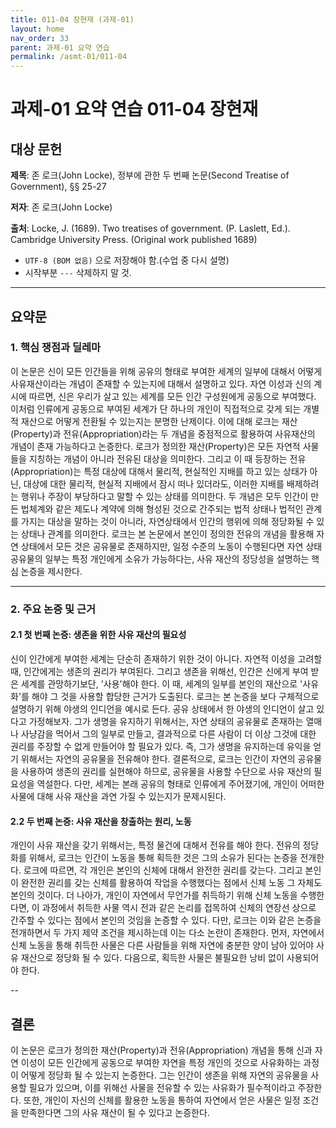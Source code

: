 ```yaml
---
title: 011-04 장현재 (과제-01)
layout: home
nav_order: 33
parent: 과제-01 요약 연습
permalink: /asmt-01/011-04
---
```


# 과제-01 요약 연습 011-04 장현재

## 대상 문헌

**제목**: 존 로크(John Locke), 정부에 관한 두 번째 논문(Second Treatise of Government), §§ 25-27

**저자**: 존 로크(John Locke)

**출처**: Locke, J. (1689). Two treatises of government. (P. Laslett, Ed.). Cambridge University Press. (Original work published 1689)

- `UTF-8 (BOM 없음)` 으로 저장해야 함.(수업 중 다시 설명)
- 시작부분 `---` 삭제하지 말 것.

---

## 요약문

### 1. 핵심 쟁점과 딜레마

이 논문은 신이 모든 인간들을 위해 공유의 형태로 부여한 세계의 일부에 대해서 어떻게 사유재산이라는 개념이 존재할 수 있는지에 대해서 설명하고 있다. 자연 이성과 신의 계시에 따르면, 신은 우리가 살고 있는 세계를 모든 인간 구성원에게 공동으로 부여했다. 이처럼 인류에게 공동으로 부여된 세계가 단 하나의 개인이 직접적으로 갖게 되는 개별적 재산으로 어떻게 전환될 수 있는지는 분명한 난제이다. 이에 대해 로크는 재산(Property)과 전유(Appropriation)라는 두 개념을 중점적으로 활용하여 사유재산의 개념이 존재 가능하다고 논증한다. 로크가 정의한 재산(Property)은 모든 자연적 사물들을 지칭하는 개념이 아니라 전유된 대상을 의미한다. 그리고 이 때 등장하는 전유(Appropriation)는 특정 대상에 대해서 물리적, 현실적인 지배를 하고 있는 상태가 아닌, 대상에 대한 물리적, 현실적 지배에서 잠시 떠나 있더라도, 이러한 지배를 배제하려는 행위나 주장이 부당하다고 말할 수 있는 상태를 의미한다. 두 개념은 모두 인간이 만든 법체계와 같은 제도나 계약에 의해 형성된 것으로 간주되는 법적 상태나 법적인 관계를 가지는 대상을 말하는 것이 아니라, 자연상태에서 인간의 행위에 의해 정당화될 수 있는 상태나 관계를 의미한다. 로크는 본 논문에서 본인이 정의한 전유의 개념을 활용해 자연 상태에서 모든 것은 공유물로 존재하지만, 일정 수준의 노동이 수행된다면 자연 상태 공유물의 일부는 특정 개인에게 소유가 가능하다는, 사유 재산의 정당성을 설명하는 핵심 논증을 제시한다.

---

### 2. 주요 논증 및 근거

#### 2.1 첫 번째 논증: 생존을 위한 사유 재산의 필요성

신이 인간에게 부여한 세계는 단순히 존재하기 위한 것이 아니다. 자연적 이성을 고려할 때, 인간에게는 생존의 권리가 부여된다. 그리고 생존을 위해선, 인간은 신에게 부여 받은 세계를 관망하기보단, '사용'해야 한다. 이 때, 세계의 일부를 본인의 재산으로 '사유화'를 해야 그 것을 사용할 합당한 근거가 도출된다. 로크는 본 논증을 보다 구체적으로 설명하기 위해 야생의 인디언을 예시로 든다. 공유 상태에서 한 야생의 인디언이 살고 있다고 가정해보자. 그가 생명을 유지하기 위해서는, 자연 상태의 공유물로 존재하는 열매나 사냥감을 먹어서 그의 일부로 만들고, 결과적으로 다른 사람이 더 이상 그것에 대한 권리를 주장할 수 없게 만들어야 할 필요가 있다. 즉, 그가 생명을 유지하는데 유익을 얻기 위해서는 자연의 공유물을 전유해야 한다. 결론적으로, 로크는 인간이 자연의 공유물을 사용하여 생존의 권리를 실현해야 하므로, 공유물을 사용할 수단으로 사유 재산의 필요성을 역설한다. 다만, 세계는 본래 공유의 형태로 인류에게 주어졌기에, 개인이 어떠한 사물에 대해 사유 재산을 과연 가질 수 있는지가 문제시된다.

#### 2.2 두 번째 논증: 사유 재산을 창출하는 원리, 노동

개인이 사유 재산을 갖기 위해서는, 특정 물건에 대해서 전유를 해야 한다. 전유의 정당화를 위해서, 로크는 인간이 노동을 통해 획득한 것은 그의 소유가 된다는 논증을 전개한다. 로크에 따르면, 각 개인은 본인의 신체에 대해서 완전한 권리를 갖는다. 그리고 본인이 완전한 권리를 갖는 신체를 활용하여 작업을 수행했다는 점에서 신체 노동 그 자체도 본인의 것이다. 더 나아가, 개인이 자연에서 무언가를 취득하기 위해 신체 노동을 수행한다면, 이 과정에서 취득한 사물 역시 전과 같은 논리를 접목하여 신체의 연장선 상으로 간주할 수 있다는 점에서 본인의 것임을 논증할 수 있다. 다만, 로크는 이와 같은 논증을 전개하면서 두 가지 제약 조건을 제시하는데 이는 다소 논란이 존재한다. 먼저, 자연에서 신체 노동을 통해 취득한 사물은 다른 사람들을 위해 자연에 충분한 양이 남아 있어야 사유 재산으로 정당화 될 수 있다. 다음으로, 획득한 사물은 불필요한 낭비 없이 사용되어야 한다.

--

## 결론

이 논문은 로크가 정의한 재산(Property)과 전유(Appropriation) 개념을 통해 신과 자연 이성이 모든 인간에게 공동으로 부여한 자연을 특정 개인의 것으로 사유화하는 과정이 어떻게 정당화 될 수 있는지 논증한다. 그는 인간이 생존을 위해 자연의 공유물을 사용할 필요가 있으며, 이를 위해선 사물을 전유할 수 있는 사유화가 필수적이라고 주장한다. 또한, 개인이 자신의 신체를 활용한 노동을 통하여 자연에서 얻은 사물은 일정 조건을 만족한다면 그의 사유 재산이 될 수 있다고 논증한다.
